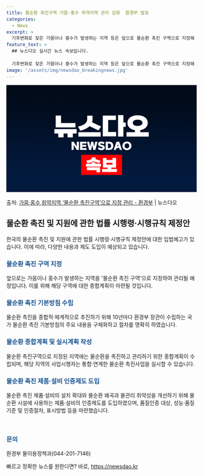 ```yaml
---
title: 물순환 촉진구역 가뭄·홍수 취약지역 관리 강화  환경부 발표
categories:
  - News
excerpt: >
  기후변화로 잦은 가뭄이나 홍수가 발생하는 지역 등은 앞으로 물순환 촉진 구역으로 지정해 관리된다. 지정 구역…
feature_text: >
  ## 뉴스다오 실시간 뉴스 속보입니다.

  기후변화로 잦은 가뭄이나 홍수가 발생하는 지역 등은 앞으로 물순환 촉진 구역으로 지정해 관리된다. 지정 구역…
image: '/assets/img/newsdao_breakingnews.jpg'
---
```


![뉴스다오 속보](/assets/img/newsdao_breakingnews.jpg)

<p>출처: <a href="https://newsdao.kr/3863" rel="dofollow">가뭄·홍수 취약지역 ‘물순환 촉진구역’으로 지정 관리 - 환경부</a> | 뉴스다오</p>

<h2 data-ke-size="size26">물순환 촉진 및 지원에 관한 법률 시행령·시행규칙 제정안</h2>
<p data-ke-size="size16">한국의 물순환 촉진 및 지원에 관한 법률 시행령·시행규칙 제정안에 대한 입법예고가 있습니다. 이에 따라, 다양한 내용과 제도 도입이 예상되고 있습니다.</p>

<h3><b><span style="color: #1a5490;">물순환 촉진 구역 지정</span></b></h3>
<p data-ke-size="size16">앞으로는 가뭄이나 홍수가 발생하는 지역을 '물순환 촉진 구역'으로 지정하여 관리될 예정입니다. 이를 위해 해당 구역에 대한 종합계획이 마련될 것입니다.</p>

<h3><b><span style="color: #1a5490;">물순환 촉진 기본방침 수립</span></b></h3>
<p data-ke-size="size16">물순환 촉진을 종합적·체계적으로 추진하기 위해 10년마다 환경부 장관이 수립하는 국가 물순환 촉진 기본방침의 주요 내용을 구체화하고 절차를 명확히 하였습니다.</p>

<h3><b><span style="color: #1a5490;">물순환 종합계획 및 실시계획 작성</span></b></h3>
<p data-ke-size="size16">물순환 촉진구역으로 지정된 지역에는 물순환을 촉진하고 관리하기 위한 종합계획이 수립되며, 해당 지역의 사업시행자는 통합·연계한 물순환 촉진사업을 실시할 수 있습니다.</p>

<h3><b><span style="color: #1a5490;">물순환 촉진 제품·설비 인증제도 도입</span></b></h3>
<p data-ke-size="size16">물순환 촉진 제품·설비의 설치 확대와 물순환 왜곡과 물관리 취약성을 개선하기 위해 물순환 시설에 사용하는 제품·설비의 인증제도를 도입하였으며, 품질인증 대상, 성능·품질기준 및 인증절차, 표시방법 등을 마련했습니다.</p>

<p data-ke-size="size16">&nbsp;</p>

<h3><b><span style="color: #1a5490;">문의</span></b></h3>
<p data-ke-size="size16">환경부 물이용정책과(044-201-7146)</p> 

빠르고 정확한 뉴스를 원한다면? 바로, <a href="https://newsdao.kr" rel="dofollow">https://newsdao.kr</a>


